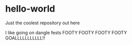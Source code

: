 # hello-world
Just the coolest repository out here

I like going on dangle fests FOOTY FOOTY FOOTY FOOTY GOALLLLLLLLLLL!!
